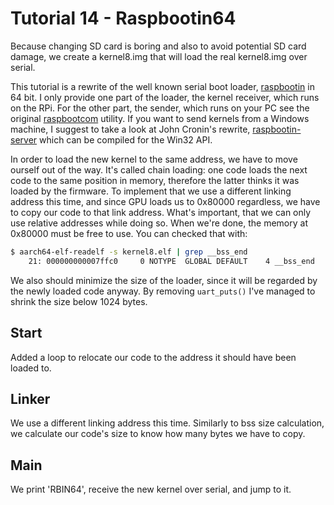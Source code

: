 Tutorial 14 - Raspbootin64
==========================

Because changing SD card is boring and also to avoid potential SD card damage, we create a kernel8.img that will
load the real kernel8.img over serial.

This tutorial is a rewrite of the well known serial boot loader, [raspbootin](https://github.com/mrvn/raspbootin) in 64 bit.
I only provide one part of the loader, the kernel receiver, which runs on the RPi. For the other
part, the sender, which runs on your PC see the original [raspbootcom](https://github.com/mrvn/raspbootin/blob/master/raspbootcom/raspbootcom.cc) utility.
If you want to send kernels from a Windows machine, I suggest to take a look at John Cronin's rewrite,
[raspbootin-server](https://github.com/jncronin/rpi-boot/blob/master/raspbootin-server.c) which can be compiled for the Win32 API.

In order to load the new kernel to the same address, we have to move ourself out of the way. It's called chain
loading: one code loads the next code to the same position in memory, therefore the latter thinks it was loaded
by the firmware. To implement that we use a different linking address this time, and since GPU loads us to 0x80000
regardless, we have to copy our code to that link address. What's important, that we can only use relative addresses
while doing so. When we're done, the memory at 0x80000 must be free to use. You can checked that with:

```sh
$ aarch64-elf-readelf -s kernel8.elf | grep __bss_end
    21: 000000000007ffc0     0 NOTYPE  GLOBAL DEFAULT    4 __bss_end
```

We also should minimize the size of the
loader, since it will be regarded by the newly loaded code anyway. By removing `uart_puts()` I've managed to shrink the
size below 1024 bytes.

Start
-----

Added a loop to relocate our code to the address it should have been loaded to.

Linker
------

We use a different linking address this time. Similarly to bss size calculation, we calculate our code's size to
know how many bytes we have to copy.

Main
----

We print 'RBIN64', receive the new kernel over serial, and jump to it.
